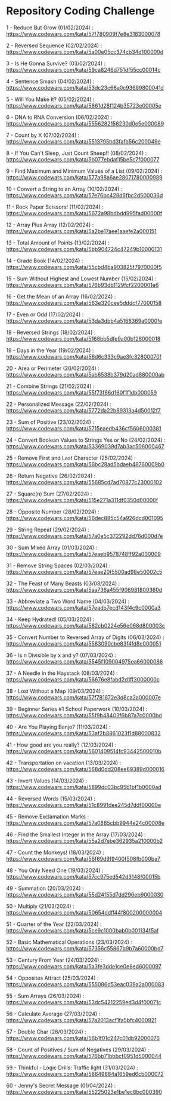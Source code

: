 <h1>Repository Coding Challenge</h1>

1 - Reduce But Grow (01/02/2024) : https://www.codewars.com/kata/57f780909f7e8e3183000078

2 - Reversed Sequence (02/02/2024) : https://www.codewars.com/kata/5a00e05cc374cb34d100000d

3 - Is He Gonna Survive? (03/02/2024) : https://www.codewars.com/kata/59ca8246d751df55cc00014c

4 - Sentence Smash (04/02/2024) : https://www.codewars.com/kata/53dc23c68a0c93699800041d

5 - Will You Make It? (05/02/2024) : https://www.codewars.com/kata/5861d28f124b35723e00005e

6 - DNA to RNA Conversion (06/02/2024) : https://www.codewars.com/kata/5556282156230d0e5e000089

7 - Count by X (07/02/2024) : https://www.codewars.com/kata/5513795bd3fafb56c200049e

8 - If You Can't Sleep, Just Count Sheep!! (08/02/2024) : https://www.codewars.com/kata/5b077ebdaf15be5c7f000077

9 - Find Maximum and Minimum Values of a List (09/02/2024) : https://www.codewars.com/kata/577a98a6ae28071780000989

10 - Convert a String to an Array (10/02/2024) : https://www.codewars.com/kata/57e76bc428d6fbc2d500036d

11 - Rock Paper Scissors! (11/02/2024) : https://www.codewars.com/kata/5672a98bdbdd995fad00000f

12 - Array Plus Array (12/02/2024) : https://www.codewars.com/kata/5a2be17aee1aaefe2a000151

13 - Total Amount of Points (13/02/2024) : https://www.codewars.com/kata/5bb904724c47249b10000131

14 - Grade Book (14/02/2024) : https://www.codewars.com/kata/55cbd4ba903825f7970000f5

15 - Sum Without Highest and Lowest Number (15/02/2024) : https://www.codewars.com/kata/576b93db1129fcf2200001e6

16 - Get the Mean of an Array (16/02/2024) : https://www.codewars.com/kata/563e320cee5dddcf77000158

17 - Even or Odd (17/02/2024) : https://www.codewars.com/kata/53da3dbb4a5168369a0000fe

18 - Reversed Strings (18/02/2024) : https://www.codewars.com/kata/5168bb5dfe9a00b126000018

19 - Days in the Year (19/02/2024) : https://www.codewars.com/kata/56d6c333c9ae3fc32800070f

20 - Area or Perimeter (20/02/2024) : https://www.codewars.com/kata/5ab6538b379d20ad880000ab

21 - Combine Strings (21/02/2024) : https://www.codewars.com/kata/55f73f66d160f1f1db000059

22 - Personalized Message (22/02/2024) : https://www.codewars.com/kata/5772da22b89313a4d50012f7

23 - Sum of Positive (23/02/2024) : https://www.codewars.com/kata/5715eaedb436cf5606000381

24 - Convert Boolean Values to Strings Yes or No (24/02/2024) : https://www.codewars.com/kata/53369039d7ab3ac506000467

25 - Remove First and Last Character (25/02/2024) : https://www.codewars.com/kata/56bc28ad5bdaeb48760009b0

26 - Return Negative (26/02/2024) : https://www.codewars.com/kata/55685cd7ad70877c23000102

27 - Square(n) Sum (27/02/2024) : https://www.codewars.com/kata/515e271a311df0350d00000f

28 - Opposite Number (28/02/2024) : https://www.codewars.com/kata/56dec885c54a926dcd001095

29 - String Repeat (29/02/2024) : https://www.codewars.com/kata/57a0e5c372292dd76d000d7e

30 - Sum Mixed Array (01/03/2024) : https://www.codewars.com/kata/57eaeb9578748ff92a000009

31 - Remove String Spaces (02/03/2024) : https://www.codewars.com/kata/57eae20f5500ad98e50002c5

32 - The Feast of Many Beasts (03/03/2024) : https://www.codewars.com/kata/5aa736a455f906981800360d

33 - Abbreviate a Two Word Name (04/03/2024) : https://www.codewars.com/kata/57eadb7ecd143f4c9c0000a3

34 - Keep Hydrated! (05/03/2024) : https://www.codewars.com/kata/582cb0224e56e068d800003c

35 - Convert Number to Reversed Array of Digits (06/03/2024) : https://www.codewars.com/kata/5583090cbe83f4fd8c000051

36 - Is n Divisible by x and y? (07/03/2024) : https://www.codewars.com/kata/5545f109004975ea66000086

37 - A Needle in the Haystack (08/03/2024) : https://www.codewars.com/kata/56676e8fabd2d1ff3000000c

38 - Lost Without a Map (09/03/2024) : https://www.codewars.com/kata/57f781872e3d8ca2a000007e

39 - Beginner Series #1 School Paperwork (10/03/2024) : https://www.codewars.com/kata/55f9b48403f6b87a7c0000bd

40 - Are You Playing Banjo? (11/03/2024) : https://www.codewars.com/kata/53af2b8861023f1d88000832

41 - How good are you really? (12/03/2024) : https://www.codewars.com/kata/5601409514fc93442500010b

42 - Transportation on vacation (13/03/2024) : https://www.codewars.com/kata/568d0dd208ee69389d000016

43 - Invert Values (14/03/2024) : https://www.codewars.com/kata/5899dc03bc95b1bf1b0000ad

44 - Reversed Words (15/03/2024) : https://www.codewars.com/kata/51c8991dee245d7ddf00000e

45 - Remove Exclamation Marks : https://www.codewars.com/kata/57a0885cbb9944e24c00008e

46 - Find the Smallest Integer in the Array (17/03/2024) : https://www.codewars.com/kata/55a2d7ebe362935a210000b2

47 - Count the Monkeys! (18/03/2024) : https://www.codewars.com/kata/56f69d9f9400f508fb000ba7

48 - You Only Need One (19/03/2024) : https://www.codewars.com/kata/57cc975ed542d3148f00015b

49 - Summation (20/03/2024) : https://www.codewars.com/kata/55d24f55d7dd296eb9000030

50 - Multiply (21/03/2024) : https://www.codewars.com/kata/50654ddff44f800200000004

51 - Quarter of the Year (22/03/2024) : https://www.codewars.com/kata/5ce9c1000bab0b001134f5af

52 - Basic Mathematical Operations (23/03/2024) : https://www.codewars.com/kata/57356c55867b9b7a60000bd7

53 - Century From Year (24/03/2024) : https://www.codewars.com/kata/5a3fe3dde1ce0e8ed6000097

54 - Opposites Attract (25/03/2024) : https://www.codewars.com/kata/555086d53eac039a2a000083

55 - Sum Arrays (26/03/2024) : https://www.codewars.com/kata/53dc54212259ed3d4f00071c

56 - Calculate Average (27/03/2024) : https://www.codewars.com/kata/57a2013acf1fa5bfc4000921

57 - Double Char (28/03/2024) : https://www.codewars.com/kata/56b1f01c247c01db92000076

58 - Count of Positives / Sum of Negatives (29/03/2024) : https://www.codewars.com/kata/576bb71bbbcf0951d5000044

59 - Thinkful - Logic Drills: Traffic light (31/03/2024) : https://www.codewars.com/kata/58649884a1659ed6cb000072

60 - Jenny's Secret Message (01/04/2024) : https://www.codewars.com/kata/55225023e1be1ec8bc000390
